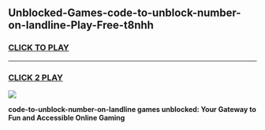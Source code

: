 
## Unblocked-Games-code-to-unblock-number-on-landline-Play-Free-t8nhh
<h3>
<a href="https://premium76.site?title=code-to-unblock-number-on-landline&ref=18A1">CLICK TO PLAY</a></h3>
<hr>

<h3>
<a href="https://premium76.site?title=code-to-unblock-number-on-landline&ref=18A1">CLICK 2 PLAY</a>
  
</h3>

<a href="https://premium76.site?title=code-to-unblock-number-on-landline&ref=18A1"><img src="https://clearcache.store/games.png"></a>


**code-to-unblock-number-on-landline games unblocked: Your Gateway to Fun and Accessible Online Gaming**
